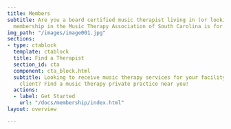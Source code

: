 ```yaml
---
title: Members
subtitle: Are you a board certified music therapist living in (or looking to move to) South Carolina? Are you a music therapy student living or studying in South Carolina? Are you a retired music therapist or community supporter living in South Carolina? </br> If you answered yes to any of those questions,
  membership in the Music Therapy Association of South Carolina is for you!
img_path: "/images/image001.jpg"
sections:
- type: ctablock
  template: ctablock
  title: Find a Therapist
  section_id: cta
  component: cta_block.html
  subtitle: Looking to receive music therapy services for your facility or as an individual
    client? Find a music therapy private practice near you!
  actions:
  - label: Get Started
    url: "/docs/membership/index.html"
layout: overview

---
```

